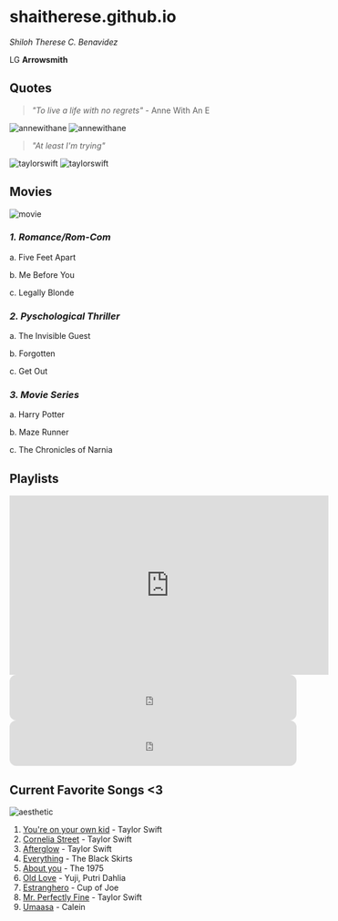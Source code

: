 # shaitherese.github.io
*Shiloh Therese C. Benavidez*

LG **Arrowsmith**

## Quotes
 >*"To live a life with no regrets"* - Anne With An E

![annewithane](https://64.media.tumblr.com/38fa9b5216477eb6b9dfc215fab2ace6/882779b1ff4b2485-8b/s540x810/403906b46764cde32ab6e83075a3df1f0f732459.pnj)
![annewithane](https://64.media.tumblr.com/0bc407c834a1d9559be10d6ea5af2219/e297a64213eb837c-2d/s540x810/470303b50b117fe5d4da46a9231e68f8de1381ee.pnj)

>*"At least I'm trying"*

![taylorswift](https://64.media.tumblr.com/3ea82798f55fb5966e8dae3c4cbf62df/5164661fc540c917-7c/s540x810/8a9f9cac1355e0ec225240240f75fdf4ac5bc5e0.jpg)
![taylorswift](https://64.media.tumblr.com/8801ba10f41ad4026567fb9dc60d6c8e/306fb305afa94638-66/s540x810/dce5f192d139d2612ab1465daca13fe4bdfd213b.jpg)

## Movies
![movie](https://i.pinimg.com/564x/e5/9a/ff/e59afffab97c822d319f0a92a4b1b2f1.jpg)
### *1. Romance/Rom-Com* 
a. Five Feet Apart

b. Me Before You

c. Legally Blonde 

### *2. Pyschological Thriller*
a. The Invisible Guest

b. Forgotten

c. Get Out


### *3. Movie Series*
a. Harry Potter

b. Maze Runner

c. The Chronicles of Narnia

## Playlists 
<iframe width="560" height="315" src="https://www.youtube.com/embed/06hIApf0a28" title="YouTube video player" frameborder="0" allow="accelerometer; autoplay; clipboard-write; encrypted-media; gyroscope; picture-in-picture; web-share" allowfullscreen></iframe>
<iframe style="border-radius:12px" src="https://open.spotify.com/embed/playlist/3RNjUvCQCeafp1xCovSsjJ?utm_source=generator" width="100%" height="80" frameBorder="0" allowfullscreen="" allow="autoplay; clipboard-write; encrypted-media; fullscreen; picture-in-picture" loading="lazy"></iframe>
<iframe style="border-radius:12px" src="https://open.spotify.com/embed/playlist/5L28Cayq8y22Vi1UfZ5xY3?utm_source=generator&theme=0" width="100%" height="80" frameBorder="0" allowfullscreen="" allow="autoplay; clipboard-write; encrypted-media; fullscreen; picture-in-picture" loading="lazy"></iframe>

## Current Favorite Songs <3
![aesthetic](https://i.pinimg.com/564x/ca/89/23/ca89235ce1f6e3cbf640921ce19c5db1.jpg)
1. [You're on your own kid](https://open.spotify.com/track/4D7BCuvgdJlYvlX5WlN54t?si=d7128fbd7bc34aa0) - Taylor Swift
2. [Cornelia Street](https://open.spotify.com/track/12M5uqx0ZuwkpLp5rJim1a?si=84990314d72c4b3c) - Taylor Swift
3. [Afterglow](https://open.spotify.com/track/1SymEzIT3H8UZfibCs3TYi?si=09a5ca6b380c4de0) - Taylor Swift
4. [Everything](https://open.spotify.com/track/19Hg1UCZaCdpHB37L7x63X?si=a8abd6c687a1481a) - The Black Skirts
5. [About you](https://open.spotify.com/track/1fDFHXcykq4iw8Gg7s5hG9?si=3c334b37f2e14838) - The 1975
6. [Old Love](https://open.spotify.com/track/3W4U7TEgILGpq0EmquurtH?si=ccee83fbb8e1474f) - Yuji, Putri Dahlia
7. [Estranghero](https://open.spotify.com/track/6HVT2c1ZZdhH1nGFb4AxUJ?si=dc3942aa197a4e39) - Cup of Joe
8. [Mr. Perfectly Fine](https://open.spotify.com/track/7l2tmgUhV7Y2aJHjiszifg?si=a7f9b4f06c944b6c) - Taylor Swift
9. [Umaasa](https://open.spotify.com/track/4AULw1VRyJP17zMvwgTIUs?si=67d522dc13304630) - Calein

